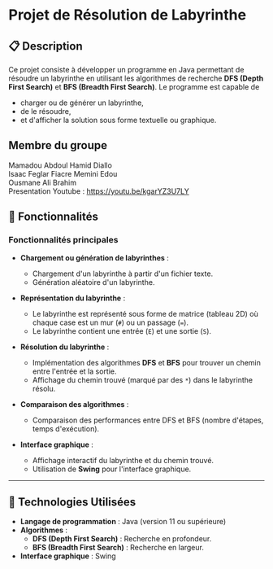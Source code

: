 # Projet de Résolution de Labyrinthe

## 📋 Description
Ce projet consiste à développer un programme en Java permettant de résoudre un labyrinthe en utilisant les algorithmes de recherche **DFS (Depth First Search)** et **BFS (Breadth First Search)**. Le programme est  capable de 
- charger ou de générer un labyrinthe,
- de le résoudre,
- et d'afficher la solution sous forme textuelle ou graphique.
## Membre du groupe<br>
Mamadou Abdoul Hamid Diallo <br>
Isaac Feglar Fiacre Memini Edou <br>
Ousmane Ali Brahim <br>
Presentation Youtube : https://youtu.be/kgarYZ3U7LY <br>
## 🔧 Fonctionnalités

### Fonctionnalités principales
- **Chargement ou génération de labyrinthes** :
  - Chargement d'un labyrinthe à partir d'un fichier texte.
  - Génération aléatoire d'un labyrinthe.
- **Représentation du labyrinthe** :
  - Le labyrinthe est représenté sous forme de matrice (tableau 2D) où chaque case est un mur (`#`) ou un passage (`=`).
  - Le labyrinthe contient une entrée (`E`) et une sortie (`S`).
- **Résolution du labyrinthe** :
  - Implémentation des algorithmes **DFS** et **BFS** pour trouver un chemin entre l'entrée et la sortie.
  - Affichage du chemin trouvé (marqué par des `*`) dans le labyrinthe résolu.
- **Comparaison des algorithmes** :
  - Comparaison des performances entre DFS et BFS (nombre d'étapes, temps d'exécution).

- **Interface graphique** :
  - Affichage interactif du labyrinthe et du chemin trouvé.
  - Utilisation de **Swing** pour l'interface graphique.

---

## 🚀 Technologies Utilisées
- **Langage de programmation** : Java (version 11 ou supérieure)
- **Algorithmes** :
  - **DFS (Depth First Search)** : Recherche en profondeur.
  - **BFS (Breadth First Search)** : Recherche en largeur.
- **Interface graphique** : Swing 
